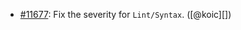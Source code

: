 * [#11677](https://github.com/rubocop/rubocop/issues/11677): Fix the severity for `Lint/Syntax`. ([@koic][])
